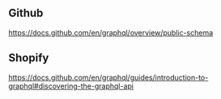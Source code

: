 ## Github

https://docs.github.com/en/graphql/overview/public-schema

## Shopify

https://docs.github.com/en/graphql/guides/introduction-to-graphql#discovering-the-graphql-api
